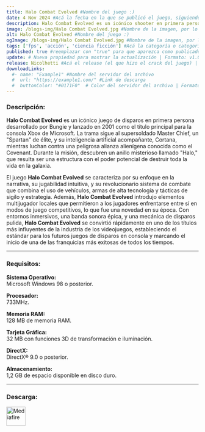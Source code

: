 ```yaml
---
title: Halo Combat Evolved #Nombre del juego :)
date: 4 Nov 2024 #Acá la fecha en la que se publicó el juego, siguiendo este formato: Dia "30", Mes "Oct", Año "2024" = como debe quedar: 30 Oct 2024
description: Halo Combat Evolved es un icónico shooter en primera persona donde el supersoldado Master Chief combate contra alienígenas en el misterioso anillo Halo. Con innovador gameplay y una historia épica. #Acá una mini descripción del juego
image: /blogs-img/Halo Combat Evolved.jpg #Nombre de la imagen, por lo general es exactamente el mismo nombre que el juego excluyendo lo ":" (Dos puntos)
alt: Halo Combat Evolved #Nombre del juego :)
ogImage: /blogs-img/Halo Combat Evolved.jpg #Nombre de la imagen, por lo general es exactamente el mismo nombre que el juego excluyendo lo ":" (Dos puntos)
tags: ['fps', 'acción', 'ciencia ficción'] #Acá la categoría o categorías del juego, si es más de una se coloca en este formato: ['categoría1', 'categoría2']
published: true #reemplazar con "true" para que aparezca como publicado
update: # Nueva propiedad para mostrar la actualización | Formato: v1.0.0
release: Nicolhetti #Acá el release (el que hizo el crack del juego) | Formato: Nicolhetti
downloadLinks:
  #- name: "Example1" #Nombre del servidor del archivo
  #  url: "https://example1.com/" #Link de descarga
  #  buttonColor: "#0171F0"  # Color del servidor del archivo | Formato hexadecimal | MediaFire: #0171F0 | Buzzheavier: #FF6600 |
---
```


<!--En VSCode seleccionando una palabra, por ejemplo: "Halo Combat Evolved" y apretando Ctrl+F2 se seleccionan todas las palabras iguales-->

### Descripción:
**Halo Combat Evolved** es un icónico juego de disparos en primera persona desarrollado por Bungie y lanzado en 2001 como el título principal para la consola Xbox de Microsoft. La trama sigue al supersoldado Master Chief, un "Spartan" de élite, y su inteligencia artificial acompañante, Cortana, mientras luchan contra una peligrosa alianza alienígena conocida como el Covenant. Durante la misión, descubren un anillo misterioso llamado "Halo," que resulta ser una estructura con el poder potencial de destruir toda la vida en la galaxia. 

El juego **Halo Combat Evolved** se caracteriza por su enfoque en la narrativa, su jugabilidad intuitiva, y su revolucionario sistema de combate que combina el uso de vehículos, armas de alta tecnología y tácticas de sigilo y estrategia. Además, **Halo Combat Evolved** introdujo elementos multijugador locales que permitieron a los jugadores enfrentarse entre sí en modos de juego competitivos, lo que fue una novedad en su época. Con entornos inmersivos, una banda sonora épica, y una mecánica de disparos pulida, **Halo Combat Evolved** se convirtió rápidamente en uno de los títulos más influyentes de la industria de los videojuegos, estableciendo el estándar para los futuros juegos de disparos en consola y marcando el inicio de una de las franquicias más exitosas de todos los tiempos.
<!--Prompt para Chat-GPT: Hazme una descripción para el juego "Halo Combat Evolved" y cada que menciones "Halo Combat Evolved" ponlo en negrita -->

---

### Requisitos:
**Sistema Operativo:**  
Microsoft Windows 98 o posterior.

**Procesador:**  
733MHz.

**Memoria RAM:**  
128 MB de memoria RAM.

**Tarjeta Gráfica:**  
32 MB con funciones 3D de transformación e iluminación.

**DirectX:**  
DirectX® 9.0 o posterior.

**Almacenamiento:**  
1,2 GB de espacio disponible en disco duro.

<!--Si falta o sobra un requisito se quita o se agrega manteniendo el mismo formato-->

---

### Descarga:

[<img src="https://gist.github.com/cxmeel/0dbc95191f239b631c3874f4ccf114e2/raw/download.svg" alt="Mediafire" height="50" />](https://www.mediafire.com/file/i6vdbhf1hznw2yx/Halo_Combat_Evolved.zip/file)

<!-- # se debe reemplazar por el link de descarga-->

<!--NOMBRE-DEL-SERVICIO se debe reemplazar por el servicio donde está subido el juego-->